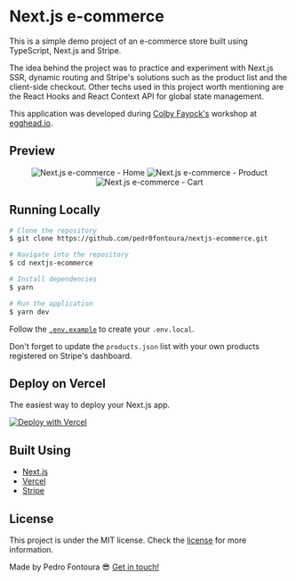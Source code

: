 # Next.js e-commerce

This is a simple demo project of an e-commerce store built using TypeScript, Next.js and Stripe.

The idea behind the project was to practice and experiment with Next.js SSR, dynamic routing and Stripe's solutions such as the product list and the client-side checkout. Other techs used in this project worth mentioning are the React Hooks and React Context API for global state management.

This application was developed during [Colby Fayock's](https://twitter.com/colbyfayock) workshop at [egghead.io](https://egghead.io/).

## Preview

<div align="center">
    <img alt="Next.js e-commerce - Home" src="https://i.imgur.com/bPk9Uzw.png"/>
    <img alt="Next.js e-commerce - Product" src="https://i.imgur.com/KdrhAw7.png"/>
    <img alt="Next.js e-commerce - Cart" src="https://i.imgur.com/ziK8ATZ.png"/>
</div>

## Running Locally

```bash
# Clone the repository
$ git clone https://github.com/pedr0fontoura/nextjs-ecommerce.git

# Navigate into the repository
$ cd nextjs-ecommerce

# Install dependencies
$ yarn

# Run the application
$ yarn dev
```

Follow the [`.env.example`](https://github.com/pedr0fontoura/nextjs-ecommerce/blob/master/.env.example) to create your `.env.local`.

Don't forget to update the `products.json` list with your own products registered on Stripe's dashboard.

## Deploy on Vercel

The easiest way to deploy your Next.js app.

[![Deploy with Vercel](https://vercel.com/button)](https://vercel.com/new/git/external?repository-url=https%3A%2F%2Fgithub.com%2Fpedr0fontoura%2Fnextjs-ecommerce&env=NEXT_PUBLIC_STRIPE_API_KEY&envDescription=Stripe%20API%20key)

## Built Using

- [Next.js](https://nextjs.org)
- [Vercel](https://vercel.com)
- [Stripe](https://stripe.com)

## License

This project is under the MIT license. Check the [license](https://github.com/pedr0fontoura/nextjs-ecommerce/blob/master/LICENSE) for more information.

Made by Pedro Fontoura 😎 [Get in touch!](https://www.linkedin.com/in/pffrd/)
